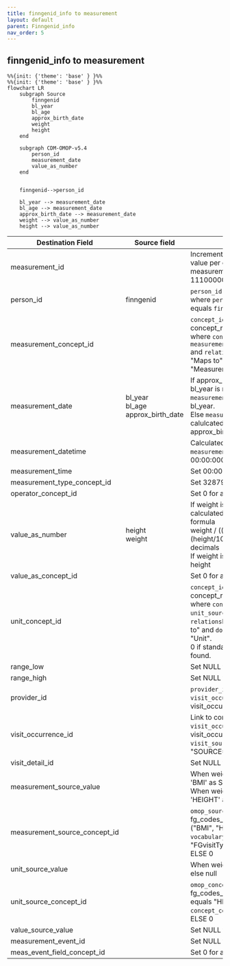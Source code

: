 ```yaml
---
title: finngenid_info to measurement
layout: default
parent: Finngenid_info
nav_order: 5
---
```


## finngenid_info to measurement

```mermaid
%%{init: {'theme': 'base' } }%%
%%{init: {'theme': 'base' } }%%
flowchart LR
    subgraph Source
        finngenid
        bl_year
        bl_age
        approx_birth_date
        weight
        height        
    end

    subgraph CDM-OMOP-v5.4
        person_id
        measurement_date
        value_as_number
    end


    finngenid-->person_id
    
    bl_year --> measurement_date
    bl_age --> measurement_date
    approx_birth_date --> measurement_date
    weight --> value_as_number
    height --> value_as_number
```

| Destination Field | Source field | Logic | Comment field |
| --- | --- | --- | --- |
| measurement_id |  | Incremental integer. Unique value per each row measurement + 111000000000 (offset) | Generated |
| person_id | finngenid | `person_id` from person table where `person_source_value` equals `finngenid` |   Calculated |
| measurement_concept_id |  | `concept_id_2` from concept_relationship table where `concept_id_1` equals `measurement_source_concept_id` and `relationship_id` equals "Maps to" and `domain_id` is "Measurement" | Calculated <br> NOTE: 0 when `measurement_source_concept_id` is NULL  |
| measurement_date | bl_year<br>bl_age<br>approx_birth_date | If approx_birth_date is null and bl_year is not null then `measurement_date` is simply bl_year.<br>Else `measurement_date` is calulcated by adding bl_age to approx_birth_date. | Calculated |
| measurement_datetime |  | Calculated from  `measurement_date` with time 00:00:0000 | Calculated |
| measurement_time |  | Set 00:00:0000 for all | Calculated |
| measurement_type_concept_id |  | Set 32879 - 'Registry' for all | Calculated |
| operator_concept_id |  | Set 0 for all | Info not available |
| value_as_number | height<br>weight | If weight is not null then BMI is calculated by the below formula <br> weight / ((height/100) * (height/100)) and rounded to 2 decimals<br> If weight is null then copy height | Calculated |
| value_as_concept_id |  | Set 0 for all | Info not available |
| unit_concept_id |  | `concept_id_2` from concept_relationship table where `concept_id_1` equals `unit_source_concept_id` and `relationship_id` equals "Maps to" and  `domain_id` equals "Unit".<br>0 if standard concept_id is not found.  | Calculated |
| range_low |  | Set NULL for all | Info not available |
| range_high |  | Set NULL for all | Info not available |
| provider_id |  | `provider_id` for mapped `visit_occurrence_id` from visit_occurrence table. | Calculated |
| visit_occurrence_id |  | Link to correspondent `visit_occurrence_id` from visit_occurrence table where `visit_source_value` equals "SOURCE=BIOBANK;INDEX=". | Calculated |
| visit_detail_id |  | Set NULL for all | Info not available |
| measurement_source_value |  | When weight is not null then 'BMI' as SOURCE<br> When weight is null then 'HEIGHT' as SOURCE | Calculated |
| measurement_source_concept_id |  | `omop_source_concept_id` from fg_codes_info where `source` IN ("BMI", "HEIGHT") and `vocabulary_id` equals "FGvisitType" <br> ELSE 0 | Calculated |
| unit_source_value |  | When weight is null then "cm"<br>else null | Calculated |
| unit_source_concept_id |  | `omop_concept_id` from fg_codes_info where `source` equals "HEIGHT" and `concept_code` equals "cm" <br> ELSE 0 | Calculated |
| value_source_value |  | Set NULL for all | Info not available |
| measurement_event_id |  | Set NULL for all | Info not available |
| meas_event_field_concept_id |  | Set 0 for all | Info not available |



